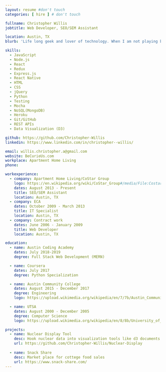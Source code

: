 ```yaml
---
layout: resume #don't touch
categories: [ hire ] # don't touch

fullname: Christopher Willis
jobtitle: Web Developer, SEO/SEM Assistant

location: Austin, TX
blurb: 'Life long geek and lover of technology. When I am not playing board games I am online pursuing my many interests. Got into coding at a more fundemental level with C++, but am loving higher level laungauges like Javascript and Python. Broad experience base with web (full stack), mostly in the MERN stack. '

skills:
  - JavaScript
  - Node.js
  - React
  - Redux
  - Express.js
  - React Native
  - HTML
  - CSS
  - jQuery
  - Python
  - Testing
  - Mocha
  - NoSQL(MongoDB)
  - Heroku
  - Git/GitHub
  - REST APIs
  - Data Visualization (D3)

github: https://github.com/Christopher-Willis
linkedin: https://www.linkedin.com/in/christopher--willis/

email: willis.christopher.a@gmail.com
website: BeCurieUs.com
workplace: Apartment Home Living
phone:

workexperience:
  - company: Apartment Home Living/CoStar Group
    logo: https://en.wikipedia.org/wiki/CoStar_Group#/media/File:Costar_group_logo.png
    dates: August 2013 - Present
    title: SEO/SEM Assistant
    location: Austin, TX
  - company: ECA
    dates: October 2009 - March 2013
    title: IT Specialist
    location: Austin, TX
  - company: Contract work
    dates: June 2006 - January 2009
    title: Web Developer
    location: Austin, TX

education:
  - name: Austin Coding Academy
    dates: July 2018-2019
    degree: Full Stack Web Development (MERN)

  - name: Coursera
    dates: July 2017
    degree: Python Specialization

  - name: Austin Community College
    dates: August 2015 - December 2017
    degree: Engineering
    logo: https://upload.wikimedia.org/wikipedia/en/7/7b/Austin_Community_College_%28logo%29.jpg

  - name: UTSA
    dates: August 2000 - December 2005
    degree: Computer Science
    logo: https://upload.wikimedia.org/wikipedia/en/8/8b/University_of_Texas_at_San_Antonio_seal.svg

projects:
  - name: Nuclear Display Tool
    desc: Hook nuclear data into visualization tools like d3 documents for science communicators 
    url: https://github.com/Christopher-Willis/Nuclear-Display
    
  - name: Snack Share
    desc: Market place for cottege food sales
    url: https://www.snack-share.com/
---
```

